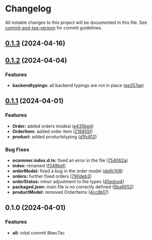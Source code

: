 # Changelog

All notable changes to this project will be documented in this file. See [commit-and-tag-version](https://github.com/absolute-version/commit-and-tag-version) for commit guidelines.

## [0.1.3](https://github.com/hjmosedk/typingscompare/v0.1.2...v0.1.3) (2024-04-16)

## [0.1.2](https://github.com/hjmosedk/typingscompare/v0.1.1...v0.1.2) (2024-04-04)


### Features

* **backendtypings:** all backend typings are not in place ([ee257ae](https://github.com/hjmosedk/typings/commits/ee257ae1db9f9e1ec323fbf02f87eaf5b59163ae))

## [0.1.1](https://github.com/hjmosedk/typingscompare/v0.1.0...v0.1.1) (2024-04-01)


### Features

* **Order:** added orders modesl ([e435bed](https://github.com/hjmosedk/typings/commits/e435bedc248de6157746617ab8d17cc4449344e3))
* **OrderItem:** added order item ([218955f](https://github.com/hjmosedk/typings/commits/218955fdf422e1f5cb7117b99ae2589f8c27a33f))
* **product:** added productstyping ([d1fc812](https://github.com/hjmosedk/typings/commits/d1fc8127c47ea853ff9f45e2a80bb9070362061c))


### Bug Fixes

* **ecommer.index.d.ts:** fixed an error in the file ([754062a](https://github.com/hjmosedk/typings/commits/754062a0ea42cff03b35bab68cb2376f25323eeb))
* **index:** renamed ([f349bef](https://github.com/hjmosedk/typings/commits/f349befeb1a4b53d5e54a2e8d543d1b3a983b63a))
* **orderModel:** fixed a bug in the order model ([de6c108](https://github.com/hjmosedk/typings/commits/de6c108f44b53c8e75311a0b32ca33ded606e9ba))
* **orders:** further fixed orders ([790deb3](https://github.com/hjmosedk/typings/commits/790deb33c893b89bd35729daa8a27b1c4a92e660))
* **orderStatus:** minor adjustment to the types ([45edce4](https://github.com/hjmosedk/typings/commits/45edce46fc7eb076f99c328c8aef920d49ed2108))
* **packaged.json:** main file is no correctly defined ([5ba6052](https://github.com/hjmosedk/typings/commits/5ba605261e4b552f9217b5e448e3aa9095456727))
* **productModel:** removed OrderItems ([4cc8b17](https://github.com/hjmosedk/typings/commits/4cc8b17b1d749c8852275b0dc678b2a58536e0f1))

## 0.1.0 (2024-04-01)


### Features

* **all:** inital commit 8bec7ac
